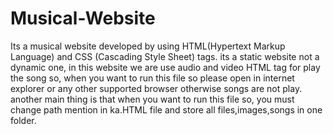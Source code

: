 # Musical-Website
Its a musical website developed by using HTML(Hypertext Markup Language) and CSS (Cascading Style Sheet) tags.
its a static website not a dynamic one, in this website we are use audio and video HTML tag for play the song so, when you want to run this file so please open in internet explorer or any other supported browser  otherwise songs are not play.
another main thing is that  when you want to run this file  so, you must change path mention in ka.HTML file and store all files,images,songs in one folder.
